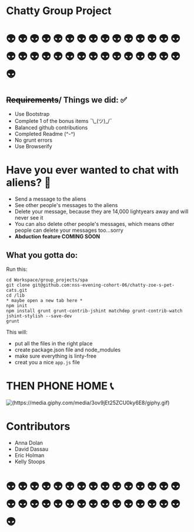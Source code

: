 # Chatty Group Project

# :alien: :alien: :alien: :alien: :alien: :alien: :alien: :alien: :alien: :alien: :alien: :alien: :alien: :alien: :alien: :alien: :alien: :alien: :alien: :alien: :alien: :alien: :alien: :alien: :alien: :alien: :alien: :alien: :alien: :alien: :alien: 

## ~~Requirements~~/  Things we did: :white_check_mark:
* Use Bootstrap
* Complete 1 of the bonus items   ¯\\\_(ツ)_/¯
* Balanced github contributions
* Completed Readme (^-^)
* No grunt errors
* Use Browserify

# Have you ever wanted to chat with aliens? :speech_balloon:
* Send a message to the aliens
* See other people's messages to the aliens
* Delete your message, because they are 14,000 lightyears away and will never see it
* You can also delete other people's messages, which means other people can delete your messages too...sorry 
* __Abduction feature COMING SOON__

## What you gotta do:
Run this:

```
cd Workspace/group_projects/spa
git clone git@github.com:nss-evening-cohort-06/chatty-zoe-s-pet-cats.git
cd /lib
* maybe open a new tab here *
npm init 
npm install grunt grunt-contrib-jshint matchdep grunt-contrib-watch jshint-stylish --save-dev 
grunt
```
This will:
 - put all the files in the right place
 - create package.json file and node_modules
 - make sure everything is linty-free
 - creat you a nice ```app.js``` file
 
 # THEN PHONE HOME :telephone_receiver:
 ![(https://media.giphy.com/media/3ov9jEt25ZCU0ky6E8/giphy.gif)](https://media.giphy.com/media/3ov9jEt25ZCU0ky6E8/giphy.gif)
 
 
 # Contributors
 * Anna Dolan
 * David Dassau
 * Eric Holman
 * Kelly Stoops
 
 # :alien: :alien: :alien: :alien: :alien: :alien: :alien: :alien: :alien: :alien: :alien: :alien: :alien: :alien: :alien: :alien: :alien: :alien: :alien: :alien: :alien: :alien: :alien: :alien: :alien: :alien: :alien: :alien: :alien: :alien: :alien: 
